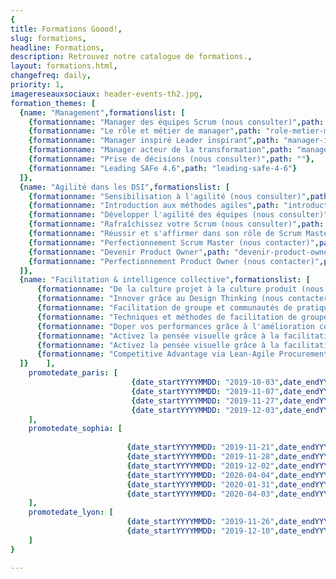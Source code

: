 ```yaml
---
{
title: Formations Goood!,
slug: formations,
headline: Formations,
description: Retrouvez notre catalogue de formations.,
layout: formations.html,
changefreq: daily,
priority: 1,
imagereseauxsociaux: header-events-th2.jpg,
formation_themes: [
  {name: "Management",formationslist: [
    {formationname: "Manager des équipes Scrum (nous consulter)",path: ""},
    {formationname: "Le rôle et métier de manager",path: "role-metier-manager"},
    {formationname: "Manager inspiré Leader inspirant",path: "manager-inspire-leader-inspirant"},
    {formationname: "Manager acteur de la transformation",path: "manager-acteur-de-la-transformation"},
    {formationname: "Prise de décisions (nous consulter)",path: ""},
    {formationname: "Leading SAFe 4.6",path: "leading-safe-4-6"}
  ]},
  {name: "Agilité dans les DSI",formationslist: [
    {formationname: "Sensibilisation à l'agilité (nous consulter)",path: ""},
    {formationname: "Introduction aux méthodes agiles",path: "introduction-methodes-agiles"},
    {formationname: "Développer l'agilité des équipes (nous consulter)",path: ""},
    {formationname: "Rafraîchissez votre Scrum (nous consulter)",path: ""},
    {formationname: "Réussir et s'affirmer dans son rôle de Scrum Master",path: "scrum-master"},
    {formationname: "Perfectionnement Scrum Master (nous contacter)",path: "perfectionnement-scrum-master"},
    {formationname: "Devenir Product Owner",path: "devenir-product-owner"},
    {formationname: "Perfectionnement Product Owner (nous contacter)",path: ""}
  ]},
  {name: "Facilitation & intelligence collective",formationslist: [
      {formationname: "De la culture projet à la culture produit (nous contacter)",path: ""},
      {formationname: "Innover grâce au Design Thinking (nous contacter)",path: ""},
      {formationname: "Facilitation de groupe et communautés de pratiques (COP)",path: "facilitation-de-groupe-et-communautes-de-pratiques"},
      {formationname: "Techniques et méthodes de facilitation de groupe - ToP",path: "techniques-et-methodes-de-facilitation-de-groupe"},
      {formationname: "Doper vos performances grâce à l'amélioration continue (nous contacter)",path: ""},
      {formationname: "Activez la pensée visuelle grâce à la facilitation graphique - niveau 1",path: "pensee-visuelle-niveau1"},
      {formationname: "Activez la pensée visuelle grâce à la facilitation graphique - niveau 2",path: "facilitation-graphique-avancee-2jours"},
      {formationname: "Competitive Advantage via Lean-Agile Procurement (LAP1)",path: "lean-agile-procurement-1"}
  ]}    ],
    promotedate_paris: [                         
                           {date_startYYYYMMDD: "2019-10-03",date_endYYYYMMDD: "2019-10-03",date_start: "03/10/2019",formationname: "Activez la pensée visuelle grâce à la facilitation graphique", path: "pensee-visuelle-niveau1"},
                           {date_startYYYYMMDD: "2019-11-07",date_endYYYYMMDD: "2019-11-07",date_start: "07/11/2019",formationname: "Activez la pensée visuelle grâce à la facilitation graphique", path: "pensee-visuelle-niveau1"},
                           {date_startYYYYMMDD: "2019-11-27",date_endYYYYMMDD: "2019-11-29",date_start: "27/11/2019",formationname: "Techniques et méthodes de facilitation de groupe", path: "techniques-et-methodes-de-facilitation-de-groupe/"},
                           {date_startYYYYMMDD: "2019-12-03",date_endYYYYMMDD: "2019-12-03",date_start: "03/12/2019",formationname: "Activez la pensée visuelle grâce à la facilitation graphique", path: "pensee-visuelle-niveau1"},
    ],
    promotedate_sophia: [
                                            
                          {date_startYYYYMMDD: "2019-11-21",date_endYYYYMMDD: "2019-11-22",date_start: "21/11/2019",formationname: "Réussir et s'affirmer dans son rôle de Scrum Master", path: "scrum-master"},
                          {date_startYYYYMMDD: "2019-11-28",date_endYYYYMMDD: "2019-11-29",date_start: "28/11/2019",formationname: "Devenir Product Owner", path: "devenir-product-owner"},
                          {date_startYYYYMMDD: "2019-12-02",date_endYYYYMMDD: "2019-12-2",date_start: "2/12/2019",formationname: "Activez la pensée visuelle grâce à la facilitation graphique - niveau 2", path: "facilitation-graphique-avancee-2jours"},
                          {date_startYYYYMMDD: "2020-04-04",date_endYYYYMMDD: "2020-04-06",date_start: "04/04/2020",formationname: "Techniques et méthodes de facilitation de groupe", path: "techniques-et-methodes-de-facilitation-de-groupe/"},
                          {date_startYYYYMMDD: "2020-01-31",date_endYYYYMMDD: "2020-01-31",date_start: "31/01/2020",formationname: "Activez la pensée visuelle grâce à la facilitation graphique", path: "pensee-visuelle-niveau1"},
                          {date_startYYYYMMDD: "2020-04-03",date_endYYYYMMDD: "2020-04-03",date_start: "03/04/2020",formationname: "Activez la pensée visuelle grâce à la facilitation graphique", path: "pensee-visuelle-niveau1"},
    ],
    promotedate_lyon: [
                          {date_startYYYYMMDD: "2019-11-26",date_endYYYYMMDD: "2019-11-27",date_start: "26-27/11/2019",formationname: "Le rôle et métier de manager", path: "role-metier-manager"},
                          {date_startYYYYMMDD: "2019-12-10",date_endYYYYMMDD: "2019-12-11",date_start: "10-11/12/2019",formationname: "Le rôle et métier de manager", path: "role-metier-manager"},
    ]
}

---
```

